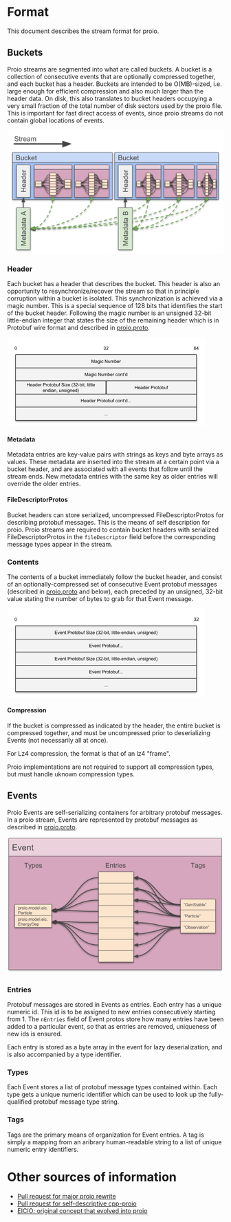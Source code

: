 # Format
This document describes the stream format for proio.

## Buckets
Proio streams are segmented into what are called buckets.  A bucket is a
collection of consecutive events that are optionally compressed together, and
each bucket has a header.  Buckets are intended to be O(MB)-sized, i.e. large
enough for efficient compression and also much larger than the header data.  On
disk, this also translates to bucket headers occupying a very small fraction of
the total number of disk sectors used by the proio file.  This is important for
fast direct access of events, since proio streams do not contain global
locations of events.

![proio buckets](figures/proio_buckets.png)

### Header
Each bucket has a header that describes the bucket.  This header is also an
opportunity to resynchronize/recover the stream so that in principle corruption
within a bucket is isolated.  This synchronization is achieved via a magic
number.  This is a special sequence of 128 bits that identifies the start of
the bucket header.  Following the magic number is an unsigned 32-bit
little-endian integer that states the size of the remaining header which is in
Protobuf wire format and described in [proio.proto](proio.proto).

![proio buckets](figures/bucket_header.png)

#### Metadata
Metadata entries are key-value pairs with strings as keys and byte arrays as
values.  These metadata are inserted into the stream at a certain point via a
bucket header, and are associated with all events that follow until the stream
ends.  New metadata entries with the same key as older entries will override
the older entries.

#### FileDescriptorProtos
Bucket headers can store serialized, uncompressed FileDescriptorProtos for
describing protobuf messages.  This is the means of self description for proio.
Proio streams are required to contain bucket headers with serialized
FileDescriptorProtos in the `fileDescriptor` field before the corresponding
message types appear in the stream.

### Contents
The contents of a bucket immediately follow the bucket header, and consist of
an optionally-compressed set of consecutive Event protobuf messages (described
in [proio.proto](proio.proto) and below), each preceded by an unsigned, 32-bit
value stating the number of bytes to grab for that Event message.

![proio bucket](figures/proio_bucket.png)

#### Compression
If the bucket is compressed as indicated by the header, the entire bucket is
compressed together, and must be uncompressed prior to deserializing Events
(not necessarily all at once).

For Lz4 compression, the format is that of an lz4 "frame".

Proio implementations are not required to support all compression types, but
must handle uknown compression types.

## Events
Proio Events are self-serializing containers for arbitrary protobuf messages.
In a proio stream, Events are represented by protobuf messages as described in
[proio.proto](proio.proto).

![proio event](figures/proio_event.png)

### Entries
Protobuf messages are stored in Events as entries.  Each entry has a unique
numeric id.  This id is to be assigned to new entries consecutively starting
from 1.  The `nEntries` field of Event protos store how many entries have been
added to a particular event, so that as entries are removed, uniqueness of new
ids is ensured.

Each entry is stored as a byte array in the event for lazy deserialization, and
is also accompanied by a type identifier.

### Types
Each Event stores a list of protobuf message types contained within.  Each type
gets a unique numeric identifier which can be used to look up the
fully-qualified protobuf message type string.

### Tags
Tags are the primary means of organization for Event entries.  A tag is simply
a mapping from an aribrary human-readable string to a list of unique numeric
entry identifiers.

# Other sources of information
* [Pull request for major proio rewrite](https://github.com/decibelcooper/proio/pull/14)
* [Pull request for self-descriptive cpp-proio](https://github.com/proio-org/cpp-proio/pull/3)
* [EICIO: original concept that evolved into proio](https://github.com/decibelcooper/eicio)

